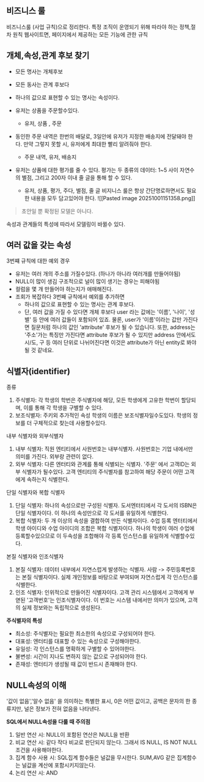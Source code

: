 ##  비즈니스 룰
비즈니스룰 (사업 규칙)으로 정리한다.
특정 조직이  운영되기 위해  따라야  하는 정책,절차 원칙
웹사이트면, 페이지에서 제공하는 모든 기능에 관한 규칙
## 개체,속성,관계 후보 찾기
- 모든 명사는 개체후보
- 모든 동사는 관계 후보다
- 하나의 값으로 표현할 수 있는 명사는 속성이다.

- 유저는 상품을 주문할수있다.
	- 유저, 상품 , 주문
- 동인한 주문  내역은 한번의 배달로, 3일안에 유저가 지정한 배송지에 전달돼야 한다. 만약 그렇지 못할 시,  유저에게 최대한 빨리 알려줘야 한다.
	- 주문 내역, 유저, 배송지	
- 유저는 상품에 대한 평가를 줄 수 있다. 평가는 두  종류의 데이터: 1~5 사이 자연수의 별점, 그리고 200자 이내 줄 글을 통해 할 수 있다.
	- 유저, 상품, 평가, 주다, 별점, 줄 글
 비지니스 룰은 항상 간단명로하면서도 필요한 내용을 모두 담고있어야 한다.
 ![[Pasted image 20251001151358.png]]
 > 초안일 뿐 확정된 모델은 아니다.

속성과 관계들의 특성에 따라서 모델링이 바뀔수 있다.
## 여러 값을 갖는 속성
3번쨰 규칙에 대한  예외 경우
-  유저는 여러 개의 주소를 가질수있다. (하나가 아니라 여러개를 만들어야됨)
-  NULL이 많이  생김 구조적으로 널이 많이 생기는 경우는 피해야됨
- 컬럼을 몇 개 만들어야 하는지가 애매해진다.
- 조회가 복잡하다
3번째 규칙에서 예외를 추가하면
	- 하나의 값으로 표현할 수 있는 명사는 관계 후보다.
	- 단, 여러 값을 가질 수 있다면 개체 후보다
		user 라는 값에는 '이름', '나이', '성별' 등 안에 여러 값들이 포함되어 있죠. 물론, user가 '이름'이라는 값만 가진다면 질문처럼 하나의 값인 'attribute' 후보가 될 수 있습니다. 또한, address는 '주소'가는 특징만 가진다면 attribute 후보가 될 수 있지만 address 안에서도 시/도, 구 등 여러 단위로 나뉘어진다면 이것은 attribute가 아닌 entity로 봐야될 것 같네요.

## 식별자(identifier)
종류
1. 주식별자: 각 학생의 학번은 주식별자에 해당, 모든  학생에게  고유한 학번이 할당되며, 이를 통해 각 학생을 구별할 수 있다.
2. 보조식별자: 주키외 추가적인 속성 학생의 이름은  보조식별자일수도있다. 학생의 정보를 더  구체적으로  찾는데 사용할수있다.

내부 식별자와 외부식별자
1. 내부 식별자: 직원 엔티티에서 사원번호는 내부식별자. 사원번호는 기업 내에서만 의미를 가진다. 외부랑 관련이 없다.
2. 외부 식별자: 다른 엔터티와 관계를 통해 식별되는 식별자. '주문' 에서 고객ID는 외부 식별자가 될수있다. 고객 엔티티의 주식별자를 참고하여 해당 주문이 어떤 고객에게 속하는지 식별한다.

단일 식별자와 복합 식별자
1. 단일 식별자: 하나의 속성으로만 구성된 식별자. 도서엔터티에서 각 도서의 ISBN은 단일 식별자이다. 이 하나의 속성만으로 각 도서를 유일하게 식별한다.
2. 복합 식별자: 두 개 이상의 속성을 결합하여 만든 식별자이다. 수업 등록 엔터티에서 학생 아이디와 수업 아이디의  조합은 복합 식별자이다. 하나의 학생이 여러 수업에 등록할수있으므로 이 두속성을 조합해야 각 등록 인스턴스를 유일하게 식별할수있다.

본질 식별자와 인조식별자
1. 본질 식별자: 데이터 내부에서 자연스럽게  발생하는 식별자. 사람 -> 주민등록번호는 본질 식별자이다. 실제 개인정보를 바탕으로 부여되며 자연스럽게  각 인스턴스를 식별한다.
2. 인조 식별자: 인위적으로 만들어진 식별자이다. 고객 관리 시스템에서 고객에게 부엳된 '고객번호'는 인조식별자이다.  이 번호는 시스템 내에서만 의미가 있으며, 고객의 실제 정보와는 독립적으로 생성된다.

**주식별자의 특성**
- 최소성: 주식별자는 필요한  최소한의 속성으로 구성되어야 한다.
- 대표성: 엔터티를 대표할 수 있는 속성으로 구성해야한다.
- 유일성: 각 인스턴스를 명확하게 구별할 수 있어야한다.
- 불변성: 시간이 지나도 변하지 않는 값으로 구성되어야 한다.
- 존재성: 엔터티가 생성될 때 값이  반드시 존재해야 한다.

## NULL속성의 이해
'값이 없음','알수 없음' 을 의미하는  특별한 표시, 0은 어떤 값이고, 공백은 문자의  한 종류지만, 널은 정보가 전혀 없음을 나타낸다.

**SQL에서 NULL속성을 다룰 때 주의점**
1. 일반 연산 시: NULL이 포함된 연산은 NULL을 반환
2. 비교 연산 시: 같다 작다 비교로 판단되지 않는다. 그래서 IS NULL, IS NOT NULL 조건을 사용해야한다.
3. 집계 함수 사용 시: SQL집계 함수들은 널값을 무시한다. SUM,AVG 같은 집계함수는 널값을 계산에 포함시키지않는다.
4. 논리 연산 시: AND
